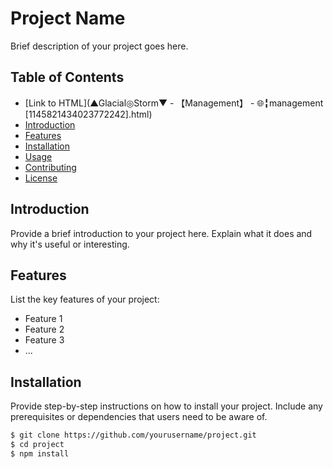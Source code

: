 # Project Name

Brief description of your project goes here.

## Table of Contents
- [Link to HTML](▲Glacial◎Storm▼ - 【Management】 - 🌐╏management [1145821434023772242].html)
- [Introduction](#introduction)
- [Features](#features)
- [Installation](#installation)
- [Usage](#usage)
- [Contributing](#contributing)
- [License](#license)

## Introduction

Provide a brief introduction to your project here. Explain what it does and why it's useful or interesting.

## Features

List the key features of your project:

- Feature 1
- Feature 2
- Feature 3
- ...

## Installation

Provide step-by-step instructions on how to install your project. Include any prerequisites or dependencies that users need to be aware of.

```bash
$ git clone https://github.com/yourusername/project.git
$ cd project
$ npm install

